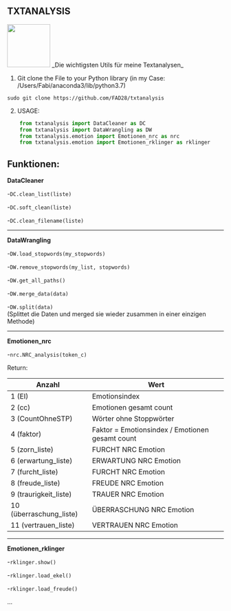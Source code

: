 ## TXTANALYSIS

<img src="https://de.cleanpng.com/png-69s53d/" width="100" height="100">
_Die wichtigsten Utils für meine Textanalysen_

1. Git clone the File to your Python library (in my Case: /Users/Fabi/anaconda3/lib/python3.7)
```shell
sudo git clone https://github.com/FAD28/txtanalysis 
```

2. USAGE:
```python
	from txtanalysis import DataCleaner as DC
	from txtanalysis import DataWrangling as DW
	from txtanalysis.emotion import Emotionen_nrc as nrc
	from txtanalysis.emotion import Emotionen_rklinger as rklinger
```

Funktionen:
---
**DataCleaner**

-`DC.clean_list(liste)`

-`DC.soft_clean(liste)`

-`DC.clean_filename(liste)`

___________________
**DataWrangling**

-`DW.load_stopwords(my_stopwords)`

-`DW.remove_stopwords(my_list, stopwords)`

-`DW.get_all_paths()`

-`DW.merge_data(data)`

-`DW.split(data)`	
(Splittet die Daten und merged sie wieder zusammen in einer einzigen Methode)

___________________

**Emotionen_nrc**

-`nrc.NRC_analysis(token_c)`

Return:

|Anzahl |Wert|
|--- |--- |
|1 (EI) | Emotionsindex|
|2 (cc) | Emotionen gesamt count|
|3 (CountOhneSTP) | Wörter ohne Stoppwörter|
|4 (faktor) | Faktor = Emotionsindex / Emotionen gesamt count| 
|5 (zorn_liste) | FURCHT    NRC Emotion|
|6 (erwartung_liste) | ERWARTUNG    NRC Emotion|
|7 (furcht_liste) | FURCHT    NRC Emotion|
|8 (freude_liste) | FREUDE    NRC Emotion|
|9 (traurigkeit_liste) | TRAUER   NRC Emotion|
|10 (überraschung_liste) | ÜBERRASCHUNG    NRC Emotion|
|11 (vertrauen_liste) | VERTRAUEN   NRC Emotion|

___________________
**Emotionen_rklinger**

-`rklinger.show()`

-`rklinger.load_ekel()`

-`rklinger.load_freude()`

...